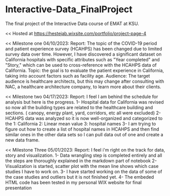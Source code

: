 # Interactive-Data_FinalProject
The final project of the Interactive Data course of EMAT at KSU.

<<
Hosted at https://hestejab.wixsite.com/portfolio/project-page-4
>>
<<
Milestone one 04/10/2023:
Report: The topic of the COVID-19 period and patient experience survey (HCAHPS) has been changed due to limited survey data over time. However, I have discovered a significant dataset on California hospitals with specific attributes such as "Year completed" and "Story," which can be used to cross-reference with the HCAHPS data of California.
Topic: the goal is to evaluate the patient experience in California, taking into account factors such as facility age. 
Audience: The target audience is healthcare architects, but this may change after consulting with NAC, a healthcare architecture company, to learn more about their clients.
>>
<<
Milestone two 04/17/2023:
Report: I feel I am behind the schedule for analysis but here is the progress.
1- Hospital data for California was revised so now all the building types are related to the healthcare building and sections. ( canopy, energy plant, yard, corridors, etc all were excluded)
2- HCAHPS data was analyzed so it is now well-organized and categorized to the 1: California 2: Linear mean value 3: hospital names
3- I am trying to figure out how to create a list of hospital names in HCAHPS and then find similar ones in the other data sets so I can pull data out of one and create a new data frame.
>>
<<
Milestone Three 05/01/2023:
Report: I feel i'm right on the track for data, story and visualization.
1- Data wrangling step is completed entirely and all the steps are thoroughly explained in the markdown part of notebook
2- Visualization is started, scatter plot with the mean line shows which case studies I have to work on.
3- I have started working on the data of some of the case studies and outliers but it is not finished yet.
4- The embeded HTML code has been tested in my personal WIX website for final presentation
>>

